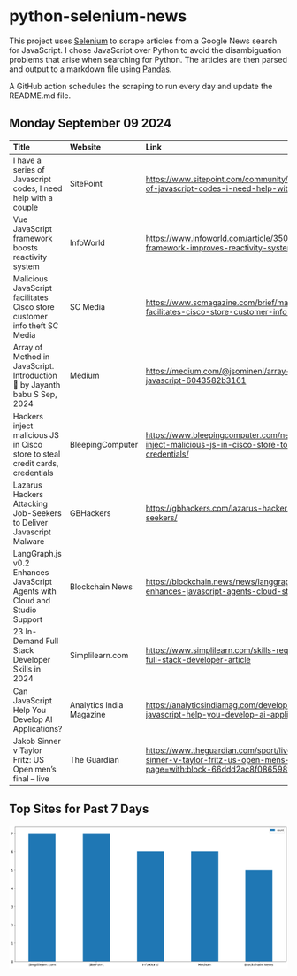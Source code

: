 # python-selenium-news

This project uses [Selenium](https://www.seleniumhq.org/) to scrape articles from a Google News search for JavaScript.
I chose JavaScript over Python to avoid the disambiguation problems that arise when searching for Python.
The articles are then parsed and output to a markdown file using [Pandas](https://pandas.pydata.org/).

A GitHub action schedules the scraping to run every day and update the README.md file.

## Monday September 09 2024


| Title                                                                         | Website                  | Link                                                                                                                                            |
|:------------------------------------------------------------------------------|:-------------------------|:------------------------------------------------------------------------------------------------------------------------------------------------|
| I have a series of Javascript codes, I need help with a couple                | SitePoint                | https://www.sitepoint.com/community/t/i-have-a-series-of-javascript-codes-i-need-help-with-a-couple/456246                                      |
| Vue JavaScript framework boosts reactivity system                             | InfoWorld                | https://www.infoworld.com/article/3506994/vue-javascript-framework-improves-reactivity-system.html                                              |
| Malicious JavaScript facilitates Cisco store customer info theft  SC Media    | SC Media                 | https://www.scmagazine.com/brief/malicious-javascript-facilitates-cisco-store-customer-info-theft                                               |
| Array.of Method in JavaScript. Introduction 🌱  by Jayanth babu S  Sep, 2024   | Medium                   | https://medium.com/@jsomineni/array-of-method-in-javascript-6043582b3161                                                                        |
| Hackers inject malicious JS in Cisco store to steal credit cards, credentials | BleepingComputer         | https://www.bleepingcomputer.com/news/security/hackers-inject-malicious-js-in-cisco-store-to-steal-credit-cards-credentials/                    |
| Lazarus Hackers Attacking Job-Seekers to Deliver Javascript Malware           | GBHackers                | https://gbhackers.com/lazarus-hackers-attacking-job-seekers/                                                                                    |
| LangGraph.js v0.2 Enhances JavaScript Agents with Cloud and Studio Support    | Blockchain News          | https://blockchain.news/news/langgraph-js-v0-2-enhances-javascript-agents-cloud-studio                                                          |
| 23 In-Demand Full Stack Developer Skills in 2024                              | Simplilearn.com          | https://www.simplilearn.com/skills-required-to-become-a-full-stack-developer-article                                                            |
| Can JavaScript Help You Develop AI Applications?                              | Analytics India Magazine | https://analyticsindiamag.com/developers-corner/can-javascript-help-you-develop-ai-applications/                                                |
| Jakob Sinner v Taylor Fritz: US Open men’s final – live                       | The Guardian             | https://www.theguardian.com/sport/live/2024/sep/08/jakob-sinner-v-taylor-fritz-us-open-mens-final-live?page=with:block-66ddd2ac8f086598f6765537 |
## Top Sites for Past 7 Days

![Graph of Top Sites](https://raw.githubusercontent.com/dan-mba/python-selenium-news/main/last-week.png)
